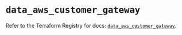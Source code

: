 # `data_aws_customer_gateway`

Refer to the Terraform Registry for docs: [`data_aws_customer_gateway`](https://registry.terraform.io/providers/hashicorp/aws/6.14.0/docs/data-sources/customer_gateway).
